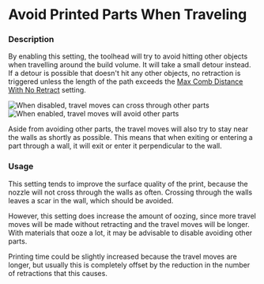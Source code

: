 Avoid Printed Parts When Traveling
====
### **Description**
By enabling this setting, the toolhead will try to avoid hitting other objects when travelling around the build volume. It will take a small detour instead. If a detour is possible that doesn't hit any other objects, no retraction is triggered unless the length of the path exceeds the [Max Comb Distance With No Retract](retraction_combing_max_distance.md) setting.

![When disabled, travel moves can cross through other parts](../images/travel_avoid_other_parts_disabled.png)
![When enabled, travel moves will avoid other parts](../images/travel_avoid_other_parts_enabled.png)

Aside from avoiding other parts, the travel moves will also try to stay near the walls as shortly as possible. This means that when exiting or entering a part through a wall, it will exit or enter it perpendicular to the wall.

### **Usage**
This setting tends to improve the surface quality of the print, because the nozzle will not cross through the walls as often. Crossing through the walls leaves a scar in the wall, which should be avoided.

However, this setting does increase the amount of oozing, since more travel moves will be made without retracting and the travel moves will be longer. With materials that ooze a lot, it may be advisable to disable avoiding other parts.

Printing time could be slightly increased because the travel moves are longer, but usually this is completely offset by the reduction in the number of retractions that this causes.